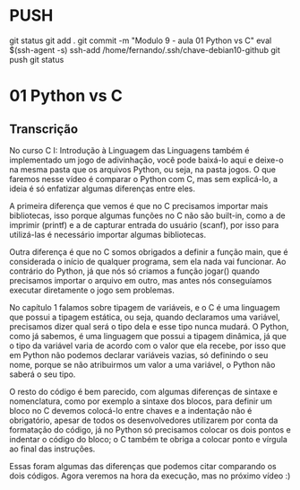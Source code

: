 
# ###################################################################################################################################################################
# ###################################################################################################################################################################
# PUSH

git status
git add .
git commit -m "Modulo 9 - aula 01 Python vs C"
eval $(ssh-agent -s)
ssh-add /home/fernando/.ssh/chave-debian10-github
git push
git status





# ###################################################################################################################################################################
# ###################################################################################################################################################################
#  01 Python vs C

## Transcrição

No curso C I: Introdução à Linguagem das Linguagens também é implementado um jogo de adivinhação, você pode baixá-lo aqui e deixe-o na mesma pasta que os arquivos Python, ou seja, na pasta jogos. O que faremos nesse vídeo é comparar o Python com C, mas sem explicá-lo, a ideia é só enfatizar algumas diferenças entre eles.

A primeira diferença que vemos é que no C precisamos importar mais bibliotecas, isso porque algumas funções no C não são built-in, como a de imprimir (printf) e a de capturar entrada do usuário (scanf), por isso para utilizá-las é necessário importar algumas bibliotecas.

Outra diferença é que no C somos obrigados a definir a função main, que é considerada o início de qualquer programa, sem ela nada vai funcionar. Ao contrário do Python, já que nós só criamos a função jogar() quando precisamos importar o arquivo em outro, mas antes nós conseguíamos executar diretamente o jogo sem problemas.

No capítulo 1 falamos sobre tipagem de variáveis, e o C é uma linguagem que possui a tipagem estática, ou seja, quando declaramos uma variável, precisamos dizer qual será o tipo dela e esse tipo nunca mudará. O Python, como já sabemos, é uma linguagem que possui a tipagem dinâmica, já que o tipo da variável varia de acordo com o valor que ela recebe, por isso que em Python não podemos declarar variáveis vazias, só definindo o seu nome, porque se não atribuirmos um valor a uma variável, o Python não saberá o seu tipo.

O resto do código é bem parecido, com algumas diferenças de sintaxe e nomenclatura, como por exemplo a sintaxe dos blocos, para definir um bloco no C devemos colocá-lo entre chaves e a indentação não é obrigatório, apesar de todos os desenvolvedores utilizarem por conta da formatação do código, já no Python só precisamos colocar os dois pontos e indentar o código do bloco; o C também te obriga a colocar ponto e vírgula ao final das instruções.

Essas foram algumas das diferenças que podemos citar comparando os dois códigos. Agora veremos na hora da execução, mas no próximo vídeo :)
